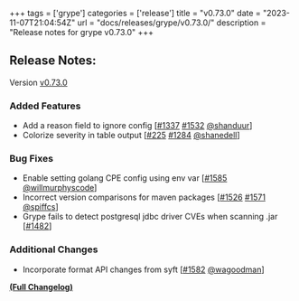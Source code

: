 +++
tags = ['grype']
categories = ['release']
title = "v0.73.0"
date = "2023-11-07T21:04:54Z"
url = "docs/releases/grype/v0.73.0/"
description = "Release notes for grype v0.73.0"
+++

## Release Notes:
Version [v0.73.0](https://github.com/anchore/grype/releases/tag/v0.73.0)

### Added Features

- Add a reason field to ignore config [[#1337](https://github.com/anchore/grype/issues/1337) [#1532](https://github.com/anchore/grype/pull/1532) [@shanduur](https://github.com/shanduur)]
- Colorize severity in table output [[#225](https://github.com/anchore/grype/issues/225) [#1284](https://github.com/anchore/grype/pull/1284) [@shanedell](https://github.com/shanedell)]

### Bug Fixes

- Enable setting golang CPE config using env var [[#1585](https://github.com/anchore/grype/pull/1585) [@willmurphyscode](https://github.com/willmurphyscode)]
- Incorrect version comparisons for maven packages [[#1526](https://github.com/anchore/grype/issues/1526) [#1571](https://github.com/anchore/grype/pull/1571) [@spiffcs](https://github.com/spiffcs)]
- Grype fails to detect postgresql jdbc driver CVEs when scanning .jar [[#1482](https://github.com/anchore/grype/issues/1482)]

### Additional Changes

- Incorporate format API changes from syft [[#1582](https://github.com/anchore/grype/pull/1582) [@wagoodman](https://github.com/wagoodman)]

**[(Full Changelog)](https://github.com/anchore/grype/compare/v0.72.0...v0.73.0)**
